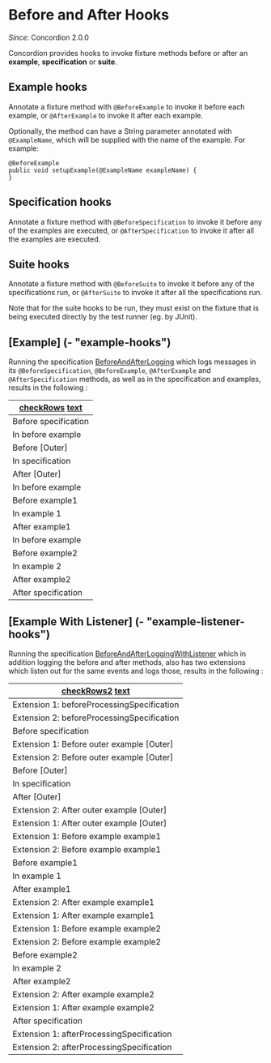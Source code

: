 # Before and After Hooks
_Since_: Concordion 2.0.0

Concordion provides hooks to invoke fixture methods before or after an __example__, __specification__ or __suite__.

## Example hooks 

Annotate a fixture method with `@BeforeExample` to invoke it before each example, or `@AfterExample` to invoke it after each example.

Optionally, the method can have a String parameter annotated with `@ExampleName`, which will be supplied with the name of the example. For example: 

    @BeforeExample
    public void setupExample(@ExampleName exampleName) {
    }    

## Specification hooks 

Annotate a fixture method with `@BeforeSpecification` to invoke it before any of the examples are executed, or `@AfterSpecification` to invoke it after all the examples are executed.

## Suite hooks 

Annotate a fixture method with `@BeforeSuite` to invoke it before any of the specifications run, or `@AfterSuite` to invoke it after all the specifications run.

Note that for the suite hooks to be run, they must exist on the fixture that is being executed directly by the test runner (eg. by JUnit).

## [Example] (- "example-hooks")

Running the specification [BeforeAndAfterLogging](BeforeAndAfterLogging.md "c:run") which logs messages in its `@BeforeSpecification`, `@BeforeExample`, `@AfterExample` and `@AfterSpecification` methods, as well as in the specification and examples, results in the following : 

|[checkRows][] [text][]|
|----------------------|
|Before specification  |
|In before example     |
|Before [Outer]        |
|In specification      |
|After [Outer]         |
|In before example     |
|Before example1       |
|In example 1          |
|After example1        |
|In before example     |
|Before example2       |
|In example 2          |
|After example2        |
|After specification   |
 

[checkRows]: - "c:verifyRows=#line : getLog()"
[text]:      - "?=#line"


## [Example With Listener] (- "example-listener-hooks")

Running the specification [BeforeAndAfterLoggingWithListener](BeforeAndAfterLoggingWithListener.md "c:run") which in addition logging the before and after methods, also has two extensions which listen out for the same events and logs those, results in the following : 

|[checkRows2][] [text][]|
|----------------------|
|Extension 1: beforeProcessingSpecification |
|Extension 2: beforeProcessingSpecification |
|Before specification  |
|Extension 1: Before outer example [Outer]  |
|Extension 2: Before outer example [Outer]  |
|Before [Outer]        |
|In specification      |
|After [Outer]         |
|Extension 2: After outer example [Outer]  |
|Extension 1: After outer example [Outer]  |
|Extension 1: Before example example1 |
|Extension 2: Before example example1 |
|Before example1       |
|In example 1          |
|After example1        |
|Extension 2: After example example1 |
|Extension 1: After example example1 |
|Extension 1: Before example example2 |
|Extension 2: Before example example2 |
|Before example2       |
|In example 2          |
|After example2        |
|Extension 2: After example example2 |
|Extension 1: After example example2 |
|After specification   |
|Extension 1: afterProcessingSpecification |
|Extension 2: afterProcessingSpecification |
 

[checkRows2]: - "c:verifyRows=#line : getListenerLog()"
[text]:      - "?=#line"
